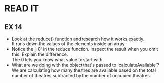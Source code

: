 # READ IT
## EX 14
* Look at the reduce() function and research how it works exactly.
<br>It runs down the values of the elements inside an array.
* Notice the ', 0' in the reduce function. Inspect the result when you omit this. Explain the difference.
<br>The 0 lets you know what value to start with.
* What are we doing with the object that's passed to 'calculateAvailable'?
<br>We are calculating how many theatres are available based on the total number of theatres subtracted by the number of occupied theatres.
